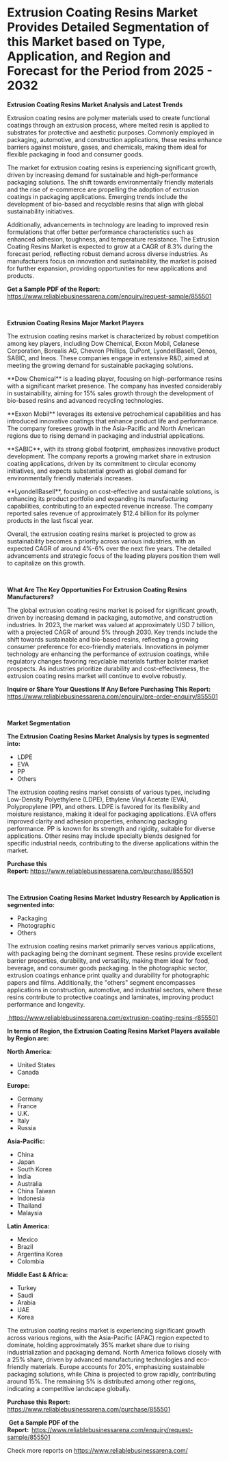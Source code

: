 <p><h1>Extrusion Coating Resins Market Provides Detailed Segmentation of this Market based on Type, Application, and Region and Forecast for the Period from 2025 - 2032</h1></p><p><strong>Extrusion Coating Resins Market Analysis and Latest Trends</strong></p>
<p><p>Extrusion coating resins are polymer materials used to create functional coatings through an extrusion process, where melted resin is applied to substrates for protective and aesthetic purposes. Commonly employed in packaging, automotive, and construction applications, these resins enhance barriers against moisture, gases, and chemicals, making them ideal for flexible packaging in food and consumer goods.</p><p>The market for extrusion coating resins is experiencing significant growth, driven by increasing demand for sustainable and high-performance packaging solutions. The shift towards environmentally friendly materials and the rise of e-commerce are propelling the adoption of extrusion coatings in packaging applications. Emerging trends include the development of bio-based and recyclable resins that align with global sustainability initiatives.</p><p>Additionally, advancements in technology are leading to improved resin formulations that offer better performance characteristics such as enhanced adhesion, toughness, and temperature resistance. The Extrusion Coating Resins Market is expected to grow at a CAGR of 8.3% during the forecast period, reflecting robust demand across diverse industries. As manufacturers focus on innovation and sustainability, the market is poised for further expansion, providing opportunities for new applications and products.</p></p>
<p><strong>Get a Sample PDF of the Report:&nbsp;</strong> <a href="https://www.reliablebusinessarena.com/enquiry/request-sample/855501?utm_campaign=2984&utm_medium=2&utm_source=Github&utm_content=ia&utm_term=01042025&utm_id=extrusion-coating-resins">https://www.reliablebusinessarena.com/enquiry/request-sample/855501</a></p>
<p>&nbsp;</p>
<p><strong>Extrusion Coating Resins Major Market Players</strong></p>
<p><p>The extrusion coating resins market is characterized by robust competition among key players, including Dow Chemical, Exxon Mobil, Celanese Corporation, Borealis AG, Chevron Phillips, DuPont, LyondellBasell, Qenos, SABIC, and Ineos. These companies engage in extensive R&D, aimed at meeting the growing demand for sustainable packaging solutions.</p><p>**Dow Chemical** is a leading player, focusing on high-performance resins with a significant market presence. The company has invested considerably in sustainability, aiming for 15% sales growth through the development of bio-based resins and advanced recycling technologies. </p><p>**Exxon Mobil** leverages its extensive petrochemical capabilities and has introduced innovative coatings that enhance product life and performance. The company foresees growth in the Asia-Pacific and North American regions due to rising demand in packaging and industrial applications.</p><p>**SABIC**, with its strong global footprint, emphasizes innovative product development. The company reports a growing market share in extrusion coating applications, driven by its commitment to circular economy initiatives, and expects substantial growth as global demand for environmentally friendly materials increases.</p><p>**LyondellBasell**, focusing on cost-effective and sustainable solutions, is enhancing its product portfolio and expanding its manufacturing capabilities, contributing to an expected revenue increase. The company reported sales revenue of approximately $12.4 billion for its polymer products in the last fiscal year.</p><p>Overall, the extrusion coating resins market is projected to grow as sustainability becomes a priority across various industries, with an expected CAGR of around 4%-6% over the next five years. The detailed advancements and strategic focus of the leading players position them well to capitalize on this growth.</p></p>
<p>&nbsp;</p>
<p><strong>What Are The Key Opportunities For Extrusion Coating Resins Manufacturers?</strong></p>
<p><p>The global extrusion coating resins market is poised for significant growth, driven by increasing demand in packaging, automotive, and construction industries. In 2023, the market was valued at approximately USD 7 billion, with a projected CAGR of around 5% through 2030. Key trends include the shift towards sustainable and bio-based resins, reflecting a growing consumer preference for eco-friendly materials. Innovations in polymer technology are enhancing the performance of extrusion coatings, while regulatory changes favoring recyclable materials further bolster market prospects. As industries prioritize durability and cost-effectiveness, the extrusion coating resins market will continue to evolve robustly.</p></p>
<p><strong>Inquire or Share Your Questions If Any Before Purchasing This Report:</strong> <a href="https://www.reliablebusinessarena.com/enquiry/pre-order-enquiry/855501?utm_campaign=2984&utm_medium=2&utm_source=Github&utm_content=ia&utm_term=01042025&utm_id=extrusion-coating-resins">https://www.reliablebusinessarena.com/enquiry/pre-order-enquiry/855501</a></p>
<p>&nbsp;</p>
<p><strong>Market Segmentation</strong></p>
<p><strong>The Extrusion Coating Resins Market Analysis by types is segmented into:</strong></p>
<p><ul><li>LDPE</li><li>EVA</li><li>PP</li><li>Others</li></ul></p>
<p><p>The extrusion coating resins market consists of various types, including Low-Density Polyethylene (LDPE), Ethylene Vinyl Acetate (EVA), Polypropylene (PP), and others. LDPE is favored for its flexibility and moisture resistance, making it ideal for packaging applications. EVA offers improved clarity and adhesion properties, enhancing packaging performance. PP is known for its strength and rigidity, suitable for diverse applications. Other resins may include specialty blends designed for specific industrial needs, contributing to the diverse applications within the market.</p></p>
<p><strong>Purchase this Report:&nbsp;</strong><a href="https://www.reliablebusinessarena.com/purchase/855501?utm_campaign=2984&utm_medium=2&utm_source=Github&utm_content=ia&utm_term=01042025&utm_id=extrusion-coating-resins">https://www.reliablebusinessarena.com/purchase/855501</a></p>
<p>&nbsp;</p>
<p><strong>The Extrusion Coating Resins Market Industry Research by Application is segmented into:</strong></p>
<p><ul><li>Packaging</li><li>Photographic</li><li>Others</li></ul></p>
<p><p>The extrusion coating resins market primarily serves various applications, with packaging being the dominant segment. These resins provide excellent barrier properties, durability, and versatility, making them ideal for food, beverage, and consumer goods packaging. In the photographic sector, extrusion coatings enhance print quality and durability for photographic papers and films. Additionally, the "others" segment encompasses applications in construction, automotive, and industrial sectors, where these resins contribute to protective coatings and laminates, improving product performance and longevity.</p></p>
<p><a href="https://www.reliablebusinessarena.com/extrusion-coating-resins-r855501?utm_campaign=2984&utm_medium=2&utm_source=Github&utm_content=ia&utm_term=01042025&utm_id=extrusion-coating-resins">&nbsp;https://www.reliablebusinessarena.com/extrusion-coating-resins-r855501</a></p>
<p><strong>In terms of Region, the Extrusion Coating Resins Market Players available by Region are:</strong></p>
<p>
    <p> <strong> North America: </strong>
        <ul>
            <li>United States</li>
            <li>Canada</li>
        </ul>
        </p> 
    <p> <strong> Europe: </strong>
        <ul>
            <li>Germany</li>
            <li>France</li>
            <li>U.K.</li>
            <li>Italy</li>
            <li>Russia</li>
        </ul>
        </p> 
    <p> <strong> Asia-Pacific: </strong>
        <ul>
            <li>China</li>
            <li>Japan</li>
            <li>South Korea</li>
            <li>India</li>
            <li>Australia</li>
            <li>China Taiwan</li>
            <li>Indonesia</li>
            <li>Thailand</li>
            <li>Malaysia</li>
        </ul>
        </p> 
    <p> <strong> Latin America: </strong>
        <ul>
            <li>Mexico</li>
            <li>Brazil</li>
            <li>Argentina Korea</li>
            <li>Colombia</li>
        </ul>
        </p> 
    <p> <strong> Middle East & Africa: </strong>
        <ul>
            <li>Turkey</li>
            <li>Saudi</li>
            <li>Arabia</li>
            <li>UAE</li>
            <li>Korea</li>
        </ul>
    </p>
    </p>
<p><p>The extrusion coating resins market is experiencing significant growth across various regions, with the Asia-Pacific (APAC) region expected to dominate, holding approximately 35% market share due to rising industrialization and packaging demand. North America follows closely with a 25% share, driven by advanced manufacturing technologies and eco-friendly materials. Europe accounts for 20%, emphasizing sustainable packaging solutions, while China is projected to grow rapidly, contributing around 15%. The remaining 5% is distributed among other regions, indicating a competitive landscape globally.</p></p>
<p><strong>Purchase this Report: </strong><a href="https://www.reliablebusinessarena.com/purchase/855501?utm_campaign=2984&utm_medium=2&utm_source=Github&utm_content=ia&utm_term=01042025&utm_id=extrusion-coating-resins">https://www.reliablebusinessarena.com/purchase/855501</a></p>
<p>&nbsp;<strong>Get a Sample PDF of the Report:&nbsp;&nbsp;</strong><a href="https://www.reliablebusinessarena.com/enquiry/request-sample/855501?utm_campaign=2984&utm_medium=2&utm_source=Github&utm_content=ia&utm_term=01042025&utm_id=extrusion-coating-resins">https://www.reliablebusinessarena.com/enquiry/request-sample/855501</a></p>
<p><strong></strong></p>
<p>Check more reports on <a href="https://www.reliablebusinessarena.com/?utm_campaign=2984&utm_medium=2&utm_source=Github&utm_content=ia&utm_term=01042025&utm_id=extrusion-coating-resins">https://www.reliablebusinessarena.com/</a></p>